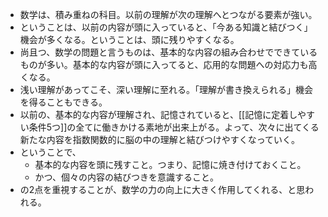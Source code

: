 - 数学は、積み重ねの科目。以前の理解が次の理解へとつながる要素が強い。
- ということは、以前の内容が頭に入っていると、「今ある知識と結びつく」機会が多くなる。ということは、頭に残りやすくなる。
- 尚且つ、数学の問題と言うものは、基本的な内容の組み合わせでできているものが多い。基本的な内容が頭に入ってると、応用的な問題への対応力も高くなる。
- 浅い理解があってこそ、深い理解に至れる。「理解が書き換えられる」機会を得ることもできる。
- 以前の、基本的な内容が理解され、記憶されていると、[[記憶に定着しやすい条件5つ]]の全てに働きかける素地が出来上がる。よって、次々に出てくる新たな内容を指数関数的に脳の中の理解と結びつけやすくなっていく。
- ということで、
	- 基本的な内容を頭に残すこと。つまり、記憶に焼き付けておくこと。
	- かつ、個々の内容の結びつきを意識すること。
- の2点を重視することが、数学の力の向上に大きく作用してくれる、と思われる。